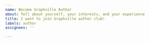 ```yaml
---
name: Become Graphville Author
about: Tell about yourself, your interests, and your experience
title: I want to join Graphville author club!
labels: author
assignees: ''

---
```



